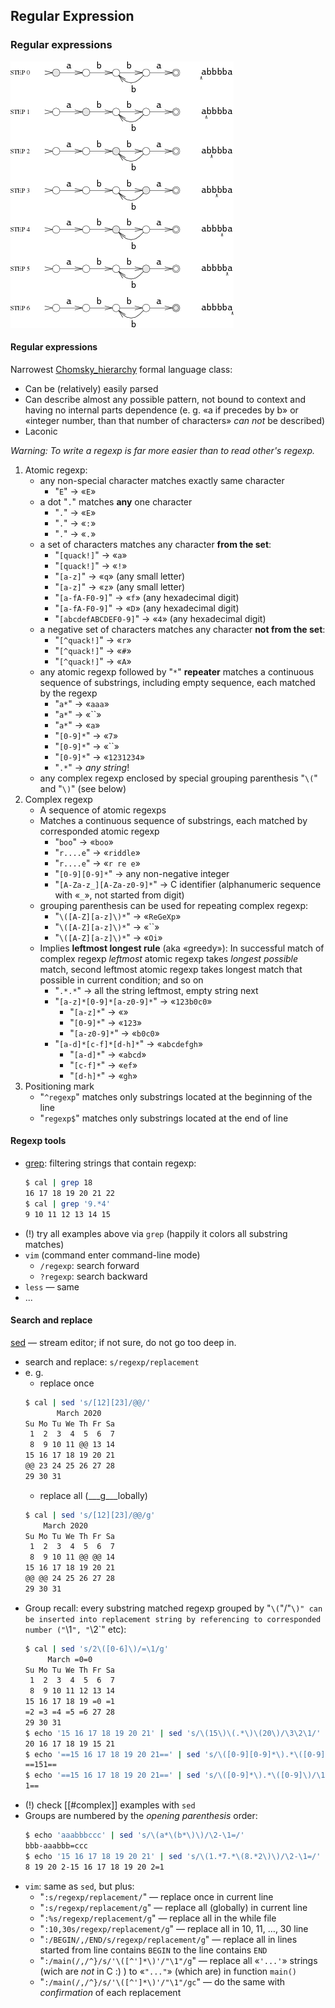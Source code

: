 Regular Expression
---

### Regular expressions

![RE](automata.png)

#### Regular expressions

Narrowest [Chomsky_hierarchy](https://en.wikipedia.org/wiki/Chomsky_hierarchy) formal language class:

* Can be (relatively) easily parsed
* Can describe almost any possible pattern, not bound to context and having no internal parts dependence
  (e. g. «a if precedes by b» or «integer number, than that number of characters» _can not_ be described)
* Laconic

_Warning: To write a regexp is far more easier than to read other's regexp._

1. Atomic regexp:
    * any non-special character matches exactly same character
        * "`E`" → «`E`»
    * a dot "`.`" matches __any__ one character
        * "`.`" → «`E`»
        * "`.`" → «`:`»
        * "`.`" → «`.`»
    * a set of characters matches any character __from the set__:
        * "`[quack!]`" → «`a`»
        * "`[quack!]`" → «`!`»
        * "`[a-z]`" → «`q`» (any small letter)
        * "`[a-z]`" → «`z`» (any small letter)
        * "`[a-fA-F0-9]`" → «`f`» (any hexadecimal digit)
        * "`[a-fA-F0-9]`" → «`D`» (any hexadecimal digit)
        * "`[abcdefABCDEF0-9]`" → «`4`» (any hexadecimal digit)
    * a negative set of characters matches any character __not from the set__:
        * "`[^quack!]`" → «`r`»
        * "`[^quack!]`" → «`#`»
        * "`[^quack!]`" → «`A`»
    * any atomic regexp followed by "`*`" __repeater__ matches a continuous sequence of substrings,
      including empty sequence, each matched by the regexp
        * "`a*`" → «`aaa`»
        * "`a*`" → «``»
        * "`a*`" → «`a`»
        * "`[0-9]*`" → «`7`»
        * "`[0-9]*`" → «``»
        * "`[0-9]*`" → «`1231234`»
        * "`.*`" → _any string_!
    * any complex regexp enclosed by special grouping parenthesis "`\(`" and "`\)`" (see below)
1. Complex regexp
    * A sequence of atomic regexps
    * Matches a continuous sequence of substrings, each matched by corresponded atomic regexp
        * "`boo`" → «`boo`»
        * "`r....e`" → «`riddle`»
        * "`r....e`" → «`r re e`»
        * "`[0-9][0-9]*`" → any non-negative integer
        * "`[A-Za-z_][A-Za-z0-9]*`" → C identifier (alphanumeric sequence with «`_`», not started from digit)
    * grouping parenthesis can be used for repeating complex regexp:
        * "`\([A-Z][a-z]\)*`" → «`ReGeXp`»
        * "`\([A-Z][a-z]\)*`" → «``»
        * "`\([A-Z][a-z]\)*`" → «`Oi`»
    * Implies __leftmost longest rule__ (aka «greedy»):
      In successful match of complex regexp _leftmost_ atomic regexp takes _longest possible_ match,
      second leftmost atomic regexp takes longest match that possible in current condition; and so on
        * "`.*.*`" → all the string leftmost, empty string next
        * "`[a-z]*[0-9]*[a-z0-9]*`" → «`123b0c0`»
            * "`[a-z]*`" → «»
            * "`[0-9]*`" → «`123`»
            * "`[a-z0-9]*`" → «`b0c0`»
        * "`[a-d]*[c-f]*[d-h]*`" → «`abcdefgh`»
            * "`[a-d]*`" → «`abcd`»
            * "`[c-f]*`" → «`ef`»
            * "`[d-h]*`" → «`gh`»
1. Positioning mark
      * "`^regexp`" matches only substrings located at the beginning of the line
      * "`regexp$`" matches only substrings located at the end of line

#### Regexp tools

* [grep](http://man7.org/linux/man-pages/man1/grep.1.html): filtering strings that contain regexp:
  ```bash
  $ cal | grep 18
  16 17 18 19 20 21 22
  $ cal | grep '9.*4'
  9 10 11 12 13 14 15
  ```
* (!) try all examples above via `grep` (happily it colors all substring matches)
* `vim` (command enter command-line mode)
    * `/regexp`: search forward
    * `?regexp`: search backward
* `less` — same
* ...

#### Search and replace

[sed](https://man7.org/linux/man-pages/man1/sed.1.html) — stream editor; if not sure, do not go too deep in.

* search and replace: `s/regexp/replacement`
* e. g.
    * replace once
    ```bash
    $ cal | sed 's/[12][23]/@@/' 
           March 2020     
    Su Mo Tu We Th Fr Sa
     1  2  3  4  5  6  7
     8  9 10 11 @@ 13 14
    15 16 17 18 19 20 21
    @@ 23 24 25 26 27 28
    29 30 31            
    ``` 
    * replace all (___g___lobally)
    ```bash
    $ cal | sed 's/[12][23]/@@/g'
        March 2020     
    Su Mo Tu We Th Fr Sa
     1  2  3  4  5  6  7
     8  9 10 11 @@ @@ 14
    15 16 17 18 19 20 21
    @@ @@ 24 25 26 27 28
    29 30 31
    ```
* Group recall: every substring matched regexp grouped by "`\(`"/"`\)"
  can be inserted into replacement string by referencing to corresponded number ("`\1`", "`\2`" etc):
  ```bash
  $ cal | sed 's/2\([0-6]\)/=\1/g'
       March =0=0     
  Su Mo Tu We Th Fr Sa
   1  2  3  4  5  6  7
   8  9 10 11 12 13 14
  15 16 17 18 19 =0 =1
  =2 =3 =4 =5 =6 27 28
  29 30 31
  $ echo '15 16 17 18 19 20 21' | sed 's/\(15\)\(.*\)\(20\)/\3\2\1/'
  20 16 17 18 19 15 21
  $ echo '==15 16 17 18 19 20 21==' | sed 's/\([0-9][0-9]*\).*\([0-9]\)/\1\2/'
  ==151==
  $ echo '==15 16 17 18 19 20 21==' | sed 's/\([0-9]*\).*\([0-9]\)/\1\2/' 
  1==
  ```
* (!) check [[#complex]] examples with `sed`
* Groups are numbered by the _opening  parenthesis_ order:
  ```bash
  $ echo 'aaabbbccc' | sed 's/\(a*\(b*\)\)/\2-\1=/'
  bbb-aaabbb=ccc
  $ echo '15 16 17 18 19 20 21' | sed 's/\(1.*7.*\(8.*2\)\)/\2-\1=/'
  8 19 20 2-15 16 17 18 19 20 2=1
  ```
* `vim`: same as `sed`, but plus:
    * "`:s/regexp/replacement/`" — replace once in current line
    * "`:s/regexp/replacement/g`" — replace all (globally) in current line
    * "`:%s/regexp/replacement/g`" — replace all in the while file
    * "`:10,30s/regexp/replacement/g`" — replace all in 10, 11, …, 30 line
    * "`:/BEGIN/,/END/s/regexp/replacement/g`" — replace all in lines started from line contains `BEGIN` to the line contains `END`
    * "`:/main(/,/^}/s/'\([^']*\)'/"\1"/g`" — replace all «`'...'`» strings (wich are _not_ in C :) ) to «`"..."`» (which are) in function `main()`
    * "`:/main(/,/^}/s/'\([^']*\)'/"\1"/gc`" — do the same with _confirmation_ of each replacement